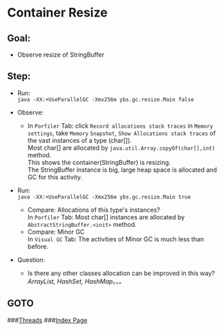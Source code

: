 Container Resize
==
Goal:
--
* Observe resize of StringBuffer


Step:
--
* Run:  
	`java -XX:+UseParallelGC -Xmx256m ybs.gc.resize.Main false`

* Observe: 
	* In `Porfiler` Tab: click `Record allocations stack traces` in `Memory settings`, take `Memory` `Snapshot`,  `Show Allocations stack traces` of the vast instances of a type (char[]).  
	Most char[] are allocated by `java.util.Array.copyOf(char[],int)` method.  
	This shows the container(StringBuffer) is resizing.  
	The StringBuffer instance is big, large heap space is allocated and GC for this activity.

* Run:  
	`java -XX:+UseParallelGC -Xmx256m ybs.gc.resize.Main true`
	* Compare: Allocations of this type's instances?  
	In `Porfiler` Tab: Most char[] instances are allocated by `AbstractStringBuffer.<init>` method.
	* Compare: Minor GC  
	In `Visual GC` Tab: The activities of Minor GC is much less than before.

* Question: 
	* Is there any other classes allocation can be improved in this way?  
	*ArrayList, HashSet, HashMap。。。*


GOTO
--
###[Threads](../thread/README.md)
###[Index Page](../../../../../../README.md)